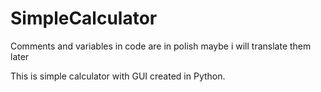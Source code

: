 # SimpleCalculator
Comments and variables in code are in polish maybe i will translate them later

This is simple calculator with GUI created in Python.
